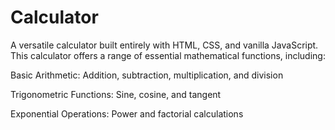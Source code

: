 # Calculator
A versatile calculator built entirely with HTML, CSS, and vanilla JavaScript.
This calculator offers a range of essential mathematical functions, including:

Basic Arithmetic: Addition, subtraction, multiplication, and division

Trigonometric Functions: Sine, cosine, and tangent

Exponential Operations: Power and factorial calculations
